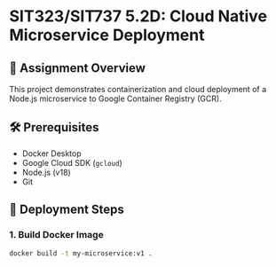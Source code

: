 # SIT323/SIT737 5.2D: Cloud Native Microservice Deployment

## 📝 Assignment Overview

This project demonstrates containerization and cloud deployment of a Node.js microservice to Google Container Registry (GCR).

## 🛠️ Prerequisites

- Docker Desktop
- Google Cloud SDK (`gcloud`)
- Node.js (v18)
- Git

## 🚀 Deployment Steps

### 1. Build Docker Image

```bash
docker build -t my-microservice:v1 .
```
